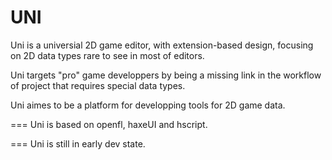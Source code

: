 UNI
===

Uni is a universial 2D game editor, with extension-based design, focusing on 2D data types rare to see in most of editors.

Uni targets "pro" game developpers by being a missing link in the workflow of project that requires special data types.

Uni aimes to be a platform for developping tools for 2D game data.

===
Uni is based on openfl, haxeUI and hscript.


===
Uni is still in early dev state.
